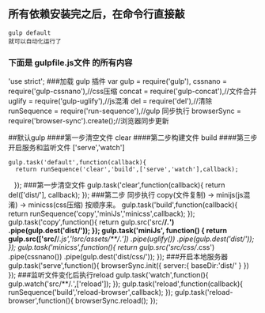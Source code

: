## 所有依赖安装完之后，在命令行直接敲
    
    gulp default
    就可以自动化运行了

### 下面是 gulpfile.js文件 的所有内容 
'use strict';
###加载 gulp 插件
    var gulp =  require('gulp'),
        cssnano = require('gulp-cssnano'),//css压缩
        concat = require('gulp-concat'),//文件合并
        uglify = require('gulp-uglify'),//js混淆
        del = require('del'),//清除
        runSequence = require('run-sequence'),//gulp 同步执行
        browserSync = require('browser-sync').create();//浏览器同步更新

##默认gulp 
####第一步清空文件 clear
####第二步构建文件 build
####第三步开启服务和监听文件 ['serve','watch']
    
    gulp.task('default',function(callback){
      return runSequence('clear','build',['serve','watch'],callback);
    });
###第一步清空文件
    gulp.task('clear',function(callback){
      return del(['dist/'], callback);
    });
###第二步 同步执行 copy(文件复制) -> minijs(js混淆) -> minicss(css压缩) 按顺序来。
    gulp.task('build',function(callback){
      return runSequence('copy','miniJs','minicss',callback);
    });
    gulp.task('copy',function(){
      return gulp.src('src/**/*.*')
        .pipe(gulp.dest('dist/'));
    });
    gulp.task('miniJs', function() {
       return gulp.src(['src/**/*.js','!src/assets/**/*.*'])
        .pipe(uglify())
        .pipe(gulp.dest('dist/'));
    });
    gulp.task('minicss',function(){
      return gulp.src('src/css/*.css')
        .pipe(cssnano())
        .pipe(gulp.dest('dist/css/'));
    });
###开启本地服务器
    gulp.task('serve',function(){
       browserSync.init({
        server:{
          baseDir:'dist/'
        }
      })
    });
###监听文件变化后执行reload
    gulp.task('watch',function(){
       gulp.watch('src/**/*.*',['reload']);
    });
    gulp.task('reload',function(callback){
       runSequence('build','reload-browser',callback);
    });
    gulp.task('reload-browser',function(){
        browserSync.reload();
    });
